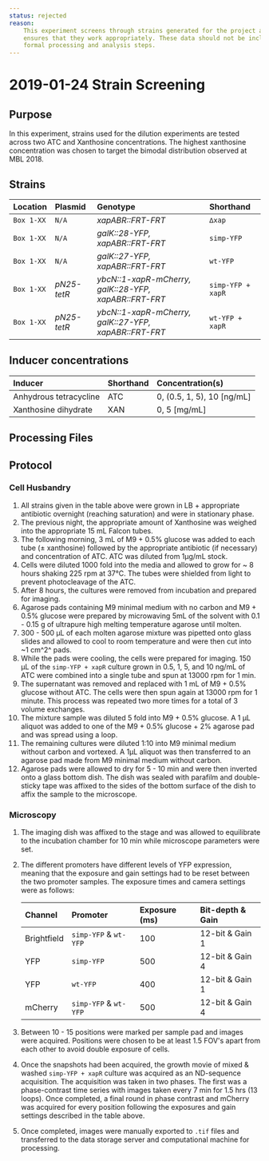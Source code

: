```yaml
---
status: rejected
reason:
    This experiment screens through strains generated for the project and
    ensures that they work appropriately. These data should not be included into the
    formal processing and analysis steps.
---
```


# 2019-01-24 Strain Screening

## Purpose 
In this experiment, strains used for the dilution experiments are tested across
two ATC and Xanthosine concentrations. The highest xanthosine concentration was
chosen to target the bimodal distribution observed at MBL 2018.

## Strains
| **Location** | **Plasmid** | **Genotype** | **Shorthand** |
|:--| :--| :--| :--| 
|`Box 1-XX`| `N/A`| *xapABR::FRT-FRT* | `∆xap`|
|`Box 1-XX`| `N/A`| *galK::28-YFP, xapABR::FRT-FRT* |`simp-YFP`|
|`Box 1-XX`| `N/A`| *galK::27-YFP, xapABR::FRT-FRT* | `wt-YFP`|
|`Box 1-XX`| *pN25-tetR*| *ybcN::1-xapR-mCherry, galK::28-YFP, xapABR::FRT-FRT*| `simp-YFP + xapR`|
|`Box 1-XX`| *pN25-tetR*| *ybcN::1-xapR-mCherry, galK::27-YFP, xapABR::FRT-FRT*| `wt-YFP + xapR`|

## Inducer concentrations
| **Inducer** | **Shorthand**| **Concentration(s)** |
|:--|:--| :--|
| Anhydrous tetracycline| ATC| 0, (0.5, 1, 5), 10 \[ng/mL\]|
| Xanthosine dihydrate | XAN | 0, 5 \[mg/mL\]|

## Processing Files


## Protocol
### Cell Husbandry
1. All strains given in the table above were grown in LB + appropriate
   antibiotic overnight (reaching saturation) and were in stationary phase. 
2. The previous night, the appropriate amount of Xanthosine was weighed into the
  appropriate 15 mL Falcon tubes.
3. The following morning, 3 mL of M9 + 0.5% glucose was added to each tube (±
   xanthosine) followed by the appropriate antibiotic (if necessary) and
   concentration of ATC. ATC was diluted from 1µg/mL stock. 
4. Cells were diluted 1000 fold into the media and allowed to grow for ~ 8 hours
   shaking 225 rpm at 37°C. The tubes were shielded from light to prevent
   photocleavage of the ATC. 
5. After 8 hours, the cultures were removed from incubation and prepared for
   imaging. 
6. Agarose pads containing M9 minimal medium with no carbon and M9 + 0.5%
   glucose were prepared by microwaving 5mL of the solvent with 0.1 - 0.15 g of
   ultrapure high melting temperature agarose until molten. 
7. 300 - 500 µL of each molten agarose mixture was pipetted onto glass slides
   and allowed to cool to room temperature and were then cut into ~1 cm^2^ pads. 
8. While the pads were cooling, the cells were prepared for imaging. 150 µL of
   the `simp-YFP + xapR` culture grown in 0.5, 1, 5, and 10 ng/mL of ATC were
   combined into a single tube and spun at 13000 rpm for 1 min. 
9. The supernatant was removed and replaced with 1 mL of M9 + 0.5% glucose
   without ATC. The cells were then spun again at 13000 rpm for 1 minute. This
   process was repeated two more times for a total of 3 volume exchanges. 
10. The mixture sample was diluted 5 fold into M9 + 0.5% glucose. A 1 µL aliquot
    was added to one of the M9 + 0.5% glucose + 2% agarose pad and was spread
    using a loop. 
11. The remaining cultures were diluted 1:10 into M9 minimal medium without
    carbon and vortexed. A 1µL aliquot was then transferred to an agarose pad
    made from M9 minimal medium without carbon. 
12. Agarose pads were allowed to dry for 5 - 10 min and were then inverted onto
    a glass bottom dish. The dish was sealed with parafilm and double-sticky
    tape was affixed to the sides of the bottom surface of the dish to affix the
    sample to the microscope.   

### Microscopy 
1. The imaging dish was affixed to the stage and was allowed to equilibrate to
   the incubation chamber for 10 min while microscope parameters were set. 
2. The different promoters have different levels of YFP expression, meaning that
   the exposure and gain settings had to be reset between the two promoter
   samples. The exposure times and camera settings were as follows:

   | **Channel** | **Promoter** |**Exposure (ms)** | **Bit-depth & Gain**|
   |:--|:--|:--| :--|
   |Brightfield | `simp-YFP` & `wt-YFP`| 100 | 12-bit & Gain 1|
   |YFP | `simp-YFP` | 500 | 12-bit & Gain 4 |
   | YFP | `wt-YFP` | 400 | 12-bit & Gain 1 |
   |mCherry | `simp-YFP` & `wt-YFP` | 500 | 12-bit & Gain 4|

3. Between 10 - 15 positions were marked per sample pad and images were
   acquired. Positions were chosen to be at least 1.5 FOV's apart from each
   other to avoid double exposure of cells. 

4. Once the snapshots had been acquired, the growth movie of mixed & washed
   `simp-YFP + xapR` culture was acquired as an ND-sequence acquisition. The
   acquisition was taken in two phases. The first was a phase-contrast time
   series with images taken every 7 min for 1.5 hrs (13 loops). Once completed, 
   a final round in phase contrast and mCherry was acquired for every position
   following the exposures and gain settings described in the table above.
5. Once completed, images were manually exported to `.tif` files and transferred
   to the data storage server and computational machine for processing.  